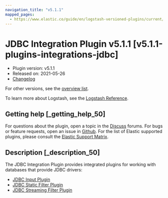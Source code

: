 ```yaml
---
navigation_title: "v5.1.1"
mapped_pages:
  - https://www.elastic.co/guide/en/logstash-versioned-plugins/current/v5.1.1-plugins-integrations-jdbc.html
---
```


# JDBC Integration Plugin v5.1.1 [v5.1.1-plugins-integrations-jdbc]


* Plugin version: v5.1.1
* Released on: 2021-05-26
* [Changelog](https://github.com/logstash-plugins/logstash-integration-jdbc/blob/v5.1.1/CHANGELOG.md)

For other versions, see the [overview list](integration-jdbc-index.md).

To learn more about Logstash, see the [Logstash Reference](logstash://reference/index.md).

## Getting help [_getting_help_50]

For questions about the plugin, open a topic in the [Discuss](http://discuss.elastic.co) forums. For bugs or feature requests, open an issue in [Github](https://github.com/logstash-plugins/logstash-integration-jdbc). For the list of Elastic supported plugins, please consult the [Elastic Support Matrix](https://www.elastic.co/support/matrix#matrix_logstash_plugins).


## Description [_description_50]

The JDBC Integration Plugin provides integrated plugins for working with databases that provide JDBC drivers:

* [JDBC Input Plugin](logstash://reference/plugins-inputs-jdbc.md)
* [JDBC Static Filter Plugin](logstash://reference/plugins-filters-jdbc_static.md)
* [JDBC Streaming Filter Plugin](logstash://reference/plugins-filters-jdbc_streaming.md)


